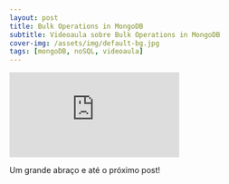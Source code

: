 ```yaml
---
layout: post
title: Bulk Operations in MongoDB
subtitle: Videoaula sobre Bulk Operations in MongoDB
cover-img: /assets/img/default-bg.jpg
tags: [mongoDB, noSQL, videoaula]
---
```


<div class="video-container">
    <iframe src="https://www.youtube-nocookie.com/embed/Dqi7OKeANV8" title="Videoaula sobre Bulk Operations in MongoDB" frameborder="0" allow="accelerometer; autoplay; encrypted-media; gyroscope; picture-in-picture" allowfullscreen></iframe>
</div>

Um grande abraço e até o próximo post!
